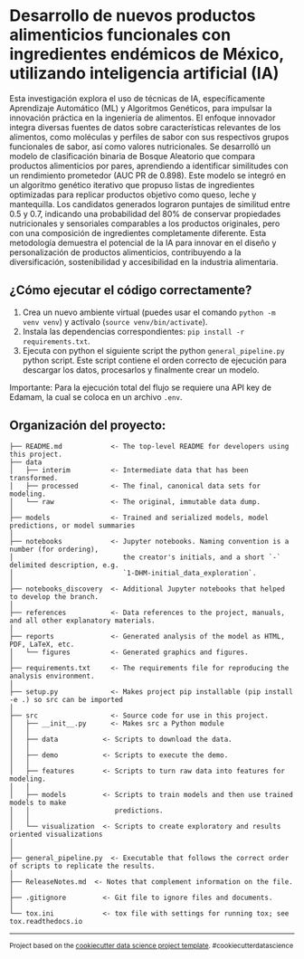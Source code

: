 Desarrollo de nuevos productos alimenticios funcionales con ingredientes endémicos de México, utilizando inteligencia artificial (IA)
==============================

Esta investigación explora el uso de técnicas de IA, específicamente 
Aprendizaje Automático (ML) y Algoritmos Genéticos, para impulsar la innovación
práctica en la ingeniería de alimentos. El enfoque innovador integra diversas 
fuentes de datos sobre características relevantes de los alimentos, como 
moléculas y perfiles de sabor con sus respectivos grupos funcionales de sabor, 
así como valores nutricionales. Se desarrolló un modelo de clasificación 
binaria de Bosque Aleatorio que compara productos alimenticios por pares, 
aprendiendo a identificar similitudes con un rendimiento prometedor (AUC PR 
de 0.898). Este modelo se integró en un algoritmo genético iterativo que 
propuso listas de ingredientes optimizadas para replicar productos objetivo 
como queso, leche y mantequilla. Los candidatos generados lograron puntajes de
similitud entre 0.5 y 0.7, indicando una probabilidad del 80% de conservar 
propiedades nutricionales y sensoriales comparables a los productos originales,
pero con una composición de ingredientes completamente diferente. Esta 
metodología demuestra el potencial de la IA para innovar en el diseño y 
personalización de productos alimenticios, contribuyendo a la diversificación, 
sostenibilidad y accesibilidad en la industria alimentaria.

¿Cómo ejecutar el código correctamente?
--------
1. Crea un nuevo ambiente virtual (puedes usar el comando `python -m venv venv`) y activalo (`source venv/bin/activate`).
2. Instala las dependencias correspondientes: `pip install -r requirements.txt`. 
3. Ejecuta con python el siguiente script the python `general_pipeline.py` python script. Este script contiene el orden correcto de ejecución para descargar los datos, procesarlos y finalmente crear un modelo.

Importante: Para la ejecución total del flujo se requiere una API key de Edamam, la cual se coloca en un archivo `.env`.  

Organización del proyecto:
------------
    ├── README.md            <- The top-level README for developers using this project.
    ├── data
    │   ├── interim          <- Intermediate data that has been transformed.
    │   ├── processed        <- The final, canonical data sets for modeling.
    │   └── raw              <- The original, immutable data dump.
    │
    ├── models               <- Trained and serialized models, model predictions, or model summaries
    │
    ├── notebooks            <- Jupyter notebooks. Naming convention is a number (for ordering),
    │                           the creator's initials, and a short `-` delimited description, e.g.
    │                           `1-DHM-initial_data_exploration`.
    │
    ├── notebooks_discovery  <- Additional Jupyter notebooks that helped to develop the branch.
    │
    ├── references           <- Data references to the project, manuals, and all other explanatory materials.
    │
    ├── reports              <- Generated analysis of the model as HTML, PDF, LaTeX, etc.
    │   └── figures          <- Generated graphics and figures.
    │
    ├── requirements.txt     <- The requirements file for reproducing the analysis environment.
    │
    ├── setup.py             <- Makes project pip installable (pip install -e .) so src can be imported
    │
    ├── src                  <- Source code for use in this project.
    │   ├── __init__.py      <- Makes src a Python module
    │   │
    │   ├── data           <- Scripts to download the data.
    │   │
    │   ├── demo           <- Scripts to execute the demo.
    │   │
    │   ├── features       <- Scripts to turn raw data into features for modeling.
    │   │
    │   ├── models         <- Scripts to train models and then use trained models to make
    │   │                     predictions.
    │   │
    │   └── visualization  <- Scripts to create exploratory and results oriented visualizations
    │
    │
    ├── general_pipeline.py  <- Executable that follows the correct order of scripts to replicate the results. 
    │
    ├── ReleaseNotes.md  <- Notes that complement information on the file. 
    │
    ├── .gitignore         <- Git file to ignore files and documents.
    │
    └── tox.ini            <- tox file with settings for running tox; see tox.readthedocs.io

--------

<p><small>Project based on the <a target="_blank" href="https://drivendata.github.io/cookiecutter-data-science/">cookiecutter data science project template</a>. #cookiecutterdatascience</small></p>

